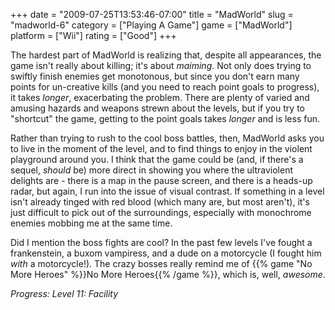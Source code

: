+++
date = "2009-07-25T13:53:46-07:00"
title = "MadWorld"
slug = "madworld-6"
category = ["Playing A Game"]
game = ["MadWorld"]
platform = ["Wii"]
rating = ["Good"]
+++

The hardest part of MadWorld is realizing that, despite all appearances, the game isn't really about killing; it's about <i>maiming</i>.  Not only does trying to swiftly finish enemies get monotonous, but since you don't earn many points for un-creative kills (and you need to reach point goals to progress), it takes <i>longer</i>, exacerbating the problem.  There are plenty of varied and amusing hazards and weapons strewn about the levels, but if you try to "shortcut" the game, getting to the point goals takes <i>longer</i> and is less fun.

Rather than trying to rush to the cool boss battles, then, MadWorld asks you to live in the moment of the level, and to find things to enjoy in the violent playground around you.  I think that the game could be (and, if there's a sequel, <i>should</i> be) more direct in showing you where the ultraviolent delights are - there is a map in the pause screen, and there is a heads-up radar, but again, I run into the issue of visual contrast.  If something in a level isn't already tinged with red blood (which many are, but most aren't), it's just difficult to pick out of the surroundings, especially with monochrome enemies mobbing me at the same time.

Did I mention the boss fights are cool?  In the past few levels I've fought a frankenstein, a buxom vampiress, and a dude on a motorcycle (I fought him <i>with</i> a motorcycle!).  The crazy bosses really remind me of {{% game "No More Heroes" %}}No More Heroes{{% /game %}}, which is, well, <i>awesome</i>.

<i>Progress: Level 11: Facility</i>